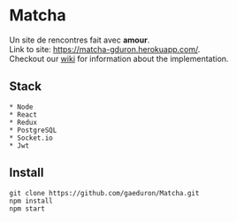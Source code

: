 # Matcha

Un site de rencontres fait avec __amour__.  
Link to site: https://matcha-gduron.herokuapp.com/.   
Checkout our [wiki](https://github.com/gaeduron/Matcha/wiki) for information about the implementation.

## Stack
	* Node
	* React
	* Redux
	* PostgreSQL
	* Socket.io
	* Jwt

## Install
`git clone https://github.com/gaeduron/Matcha.git`  
`npm install`  
`npm start`
